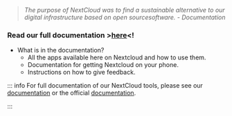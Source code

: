 > *The purpose of NextCloud was to find a sustainable alternative to our digital infrastructure based on open sourcesoftware. - Documentation*

### Read our full documentation >[here](https://nextcloud.techlabs.fi/apps/collectives/Documentation/Get%20started)<!

* What is in the documentation? 
  * All the apps available here on Nextcloud and how to use them.
  * Documentation for getting Nextcloud on your phone.
  * Instructions on how to give feedback.

::: info
For full documentation of our NextCloud tools, please see our [documentation](../../Documentation/Readme.md) or the official [documentation](https://docs.nextcloud.com/).

:::